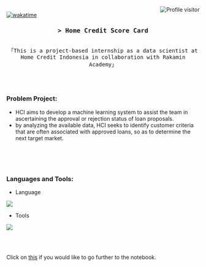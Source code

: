 <a href="https://komarev.com/ghpvc/?username=alsiam">
  <img align="right" src="https://komarev.com/ghpvc/?username=alsiam&label=Visitors&color=0e75b6&style=flat" alt="Profile visitor" />
</a>


[![wakatime](https://wakatime.com/badge/user/eebb3dd8-d9b2-40de-9b88-6fd6cac99dbc.svg)](https://wakatime.com/@eebb3dd8-d9b2-40de-9b88-6fd6cac99dbc)

<!-- Intro  -->
<h3 align="center">
        <samp>&gt; Home Credit Score Card
        </samp>
</h3>


<p align="center"> 
  <samp>
    <br>
    「This is a project-based internship as a data scientist at Home Credit Indonesia in collaboration with Rakamin Academy」
    <br>
    <br>
  </samp>
</p>
<br />

<!-- About Section -->
### **Problem Project**: 
  - HCI aims to develop a machine learning system to assist the team in ascertaining the approval or rejection status of loan proposals.
  - by analyzing the available data, HCI seeks to identify customer criteria that are often associated with approved loans, so as to determine the next target market.
<br/>
<br/>
<br/>

<h3 align="left">Languages and Tools:</h3>

- Language
<p align="left">
  <a href="https://skillicons.dev">
    <img src="https://skillicons.dev/icons?i=py" />
  </a>
</p>

- Tools
<p align="left">
  <a href="https://skillicons.dev">
    <img src="https://skillicons.dev/icons?i=git,github" />
  </a>
</p>

<br/>
<br/>

Click on [this](https://github.com/fitria-dwi/Home-Credit-Score-Card-Model/blob/main/Home%20Credit%20Score%20Card%20Model.ipynb) if you would like to go further to the notebook.
